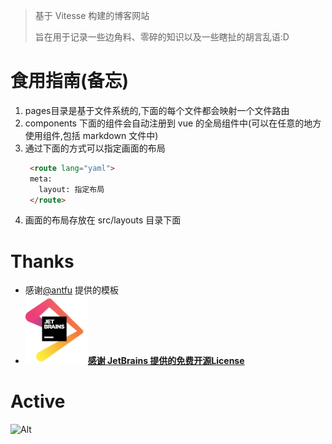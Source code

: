 > 基于 Vitesse 构建的博客网站
>
> 旨在用于记录一些边角料、零碎的知识以及一些瞎扯的胡言乱语:D


# 食用指南(备忘)
1. pages目录是基于文件系统的,下面的每个文件都会映射一个文件路由
2. components 下面的组件会自动注册到 vue 的全局组件中(可以在任意的地方使用组件,包括 markdown 文件中)
3. 通过下面的方式可以指定画面的布局
   ```html
    <route lang="yaml">
    meta:
      layout: 指定布局
    </route>
   ```
4. 画面的布局存放在 src/layouts 目录下面

# Thanks

- 感谢[@antfu](https://github.com/antfu) 提供的模板
- <a href="https://www.jetbrains.com/?from=vitesseDoc"><img src="/public/img/jetbrains.jpg" width="100px" alt="jetbrains">**感谢 JetBrains 提供的免费开源License**</a>

# Active
![Alt](https://repobeats.axiom.co/api/embed/74e3dcacf0b80b12fd7561d96f92ae4878b42dc4.svg "Repobeats analytics image")

